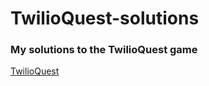 # TwilioQuest-solutions

### My solutions to the TwilioQuest game

[TwilioQuest](https://www.twilio.com/quest.)

